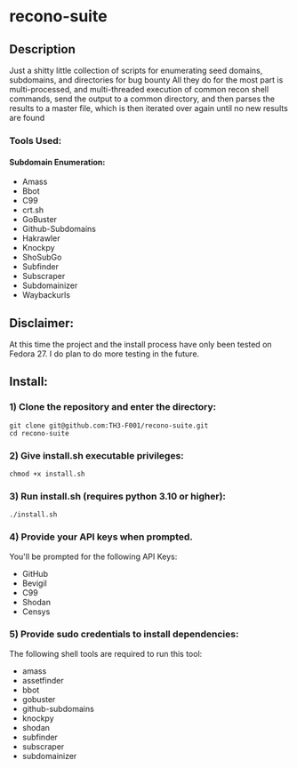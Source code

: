 # recono-suite

## Description
Just a shitty little collection of scripts for enumerating seed domains, subdomains, and directories for bug bounty
All they do for the most part is multi-processed, and multi-threaded execution of common recon shell commands, send the output to a
common directory, and then parses the results to a master file, which is then iterated over again until no new results are
found

### Tools Used:

#### Subdomain Enumeration:
- Amass
- Bbot
- C99
- crt.sh
- GoBuster
- Github-Subdomains
- Hakrawler
- Knockpy
- ShoSubGo
- Subfinder
- Subscraper
- Subdomainizer
- Waybackurls

## Disclaimer:
At this time the project and the install process have only been tested on Fedora 27. I do plan to do more testing in the future.

## Install:

### 1) Clone the repository and enter the directory:
    git clone git@github.com:TH3-F001/recono-suite.git
    cd recono-suite

### 2) Give install.sh executable privileges:
    chmod +x install.sh

### 3) Run install.sh (requires python 3.10 or higher):
    ./install.sh

### 4) Provide your API keys when prompted.
You'll be prompted for the following API Keys:
- GitHub
- Bevigil
- C99
- Shodan
- Censys

### 5) Provide sudo credentials to install dependencies:
The following shell tools are required to run this tool:
- amass
- assetfinder
- bbot
- gobuster
- github-subdomains
- knockpy
- shodan
- subfinder
- subscraper
- subdomainizer
